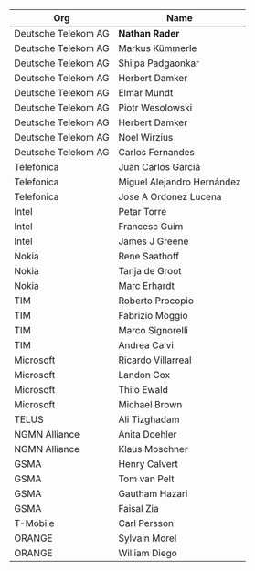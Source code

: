 
| Org                    | Name                                                |
| -----------------------| ----------------------------------------------------|
| Deutsche Telekom AG   | **Nathan Rader**|
| Deutsche Telekom AG   | Markus Kümmerle |
| Deutsche Telekom AG   | Shilpa Padgaonkar |
| Deutsche Telekom AG   | Herbert Damker |
| Deutsche Telekom AG   | Elmar Mundt |
| Deutsche Telekom AG   | Piotr Wesolowski |
| Deutsche Telekom AG   | Herbert Damker |
| Deutsche Telekom AG   | Noel Wirzius |
| Deutsche Telekom AG   | Carlos Fernandes |
| Telefonica   | Juan Carlos Garcia |
| Telefonica   | Miguel Alejandro Hernández |
| Telefonica   | Jose A Ordonez Lucena |
| Intel | Petar Torre |
| Intel | Francesc Guim |
| Intel | James J Greene |
| Nokia | Rene Saathoff |
| Nokia | Tanja de Groot |
| Nokia | Marc Erhardt |
| TIM | Roberto Procopio |
| TIM | Fabrizio Moggio |
| TIM | Marco Signorelli |
| TIM | Andrea Calvi |
| Microsoft | Ricardo Villarreal |
| Microsoft | Landon Cox |
| Microsoft | Thilo Ewald |
| Microsoft | Michael Brown |
| TELUS | Ali Tizghadam |
| NGMN Alliance | Anita Doehler |
| NGMN Alliance | Klaus Moschner |
| GSMA | Henry Calvert |
| GSMA | Tom van Pelt |
| GSMA | Gautham Hazari |
| GSMA | Faisal Zia |
| T-Mobile | Carl Persson |
| ORANGE | Sylvain Morel |
| ORANGE | William Diego |

